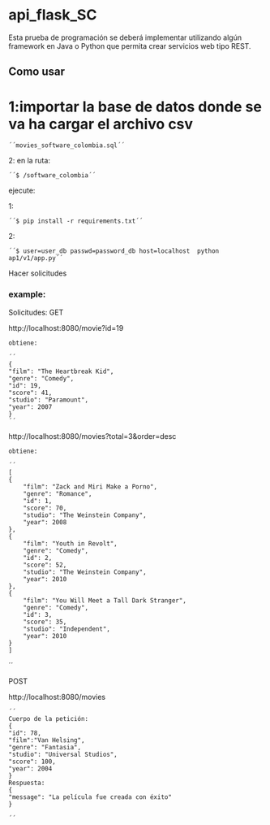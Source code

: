 # api_flask_SC

Esta prueba de programación se deberá implementar utilizando algún framework en Java o
Python que permita crear servicios web tipo REST.

## Como usar
# 1:importar la base de datos donde se va ha cargar el archivo csv

	´´movies_software_colombia.sql´´

2:
en la ruta:

	´´$ /software_colombia´´

ejecute:

1:

	´´$ pip install -r requirements.txt´´

2:

	´´$ user=user_db passwd=password_db host=localhost  python ap1/v1/app.py´´

Hacer solicitudes

### example:
Solicitudes: 
GET

 http://localhost:8080/movie?id=19

	obtiene:

	´´
	{
	"film": "The Heartbreak Kid",
	"genre": "Comedy",
	"id": 19,
	"score": 41,
	"studio": "Paramount",
	"year": 2007
	}
	´´

http://localhost:8080/movies?total=3&order=desc

	obtiene:

	´´
	[
	{
		"film": "Zack and Miri Make a Porno",
		"genre": "Romance",
		"id": 1,
		"score": 70,
		"studio": "The Weinstein Company",
		"year": 2008
	},
	{
		"film": "Youth in Revolt",
		"genre": "Comedy",
		"id": 2,
		"score": 52,
		"studio": "The Weinstein Company",
		"year": 2010
	},
	{
		"film": "You Will Meet a Tall Dark Stranger",
		"genre": "Comedy",
		"id": 3,
		"score": 35,
		"studio": "Independent",
		"year": 2010
	}
	]
´´

POST

 http://localhost:8080/movies


	´´
	Cuerpo de la petición:
	{
	"id": 78,
	"film":"Van Helsing",
	"genre": "Fantasia",
	"studio": "Universal Studios",
	"score": 100,
	"year": 2004
	}
	Respuesta:
	{
	"message": "La película fue creada con éxito"
	}

	´´